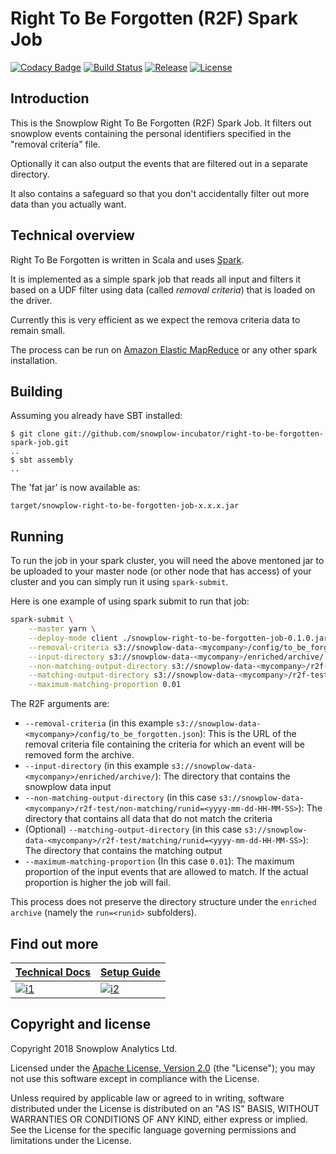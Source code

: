 # Right To Be Forgotten (R2F) Spark Job

[![Codacy Badge][codacy-badge]][codacy-dashboard]
[![Build Status][travis-image]][travis]
[![Release][release-image]][releases]
[![License][license-image]][license]

## Introduction

This is the Snowplow Right To Be Forgotten (R2F) Spark Job. It filters out snowplow events containing the personal identifiers specified in the "removal criteria" file.

Optionally it can also output the events that are filtered out in a separate directory.

It also contains a safeguard so that you don't accidentally filter out more data than you actually want.

## Technical overview

Right To Be Forgotten is written in Scala and uses [Spark][spark].

It is implemented as a simple spark job that reads all input and filters it based on a UDF filter using data (called *removal criteria*) that is loaded on the driver. 

Currently this is very efficient as we expect the remova criteria data to remain small.

The process can be run on [Amazon Elastic MapReduce][emr] or any other spark installation.

## Building

Assuming you already have SBT installed:

    $ git clone git://github.com/snowplow-incubator/right-to-be-forgotten-spark-job.git
    ..
    $ sbt assembly
    ..

The 'fat jar' is now available as:

    target/snowplow-right-to-be-forgotten-job-x.x.x.jar

## Running

To run the job in your spark cluster, you will need the above mentoned jar to be uploaded to your master node (or other node that has access) of your cluster and you can simply run it using `spark-submit`.

Here is one example of using spark submit to run that job:

```bash
spark-submit \
    --master yarn \
    --deploy-mode client ./snowplow-right-to-be-forgotten-job-0.1.0.jar \
    --removal-criteria s3://snowplow-data-<mycompany>/config/to_be_forgotten.json \
    --input-directory s3://snowplow-data-<mycompany>/enriched/archive/ \
    --non-matching-output-directory s3://snowplow-data-<mycompany>/r2f-test/non-matching/runid=<yyyy-mm-dd-HH-MM-SS> \
    --matching-output-directory s3://snowplow-data-<mycompany>/r2f-test/matching/runid=<yyyy-mm-dd-HH-MM-SS> \
    --maximum-matching-proportion 0.01
```

The R2F arguments are:

* `--removal-criteria` (in this example `s3://snowplow-data-<mycompany>/config/to_be_forgotten.json`):
    This is the URL of the removal criteria file containing the criteria for which an event will be removed form the archive.
* `--input-directory` (in this example `s3://snowplow-data-<mycompany>/enriched/archive/`):
    The directory that contains the snowplow data input
* `--non-matching-output-directory` (in this case `s3://snowplow-data-<mycompany>/r2f-test/non-matching/runid=<yyyy-mm-dd-HH-MM-SS>`):
    The directory that contains all data that do not match the criteria
* (Optional) `--matching-output-directory` (in this case `s3://snowplow-data-<mycompany>/r2f-test/matching/runid=<yyyy-mm-dd-HH-MM-SS>`):
    The directory that contains the matching output
* `--maximum-matching-proportion` (In this case `0.01`):
    The maximum proportion of the input events that are allowed to match. If the actual proportion is higher the job will fail.

This process does not preserve the directory structure under the `enriched archive` (namely the `run=<runid>` subfolders).

## Find out more

|  **[Technical Docs][techdocs]**  |  **[Setup Guide][setup]**         |
|-----------------------------|-----------------------|
| [![i1][techdocs-image]][techdocs] | [![i2][setup-image]][setup] |

## Copyright and license

Copyright 2018 Snowplow Analytics Ltd.

Licensed under the [Apache License, Version 2.0][license] (the "License");
you may not use this software except in compliance with the License.

Unless required by applicable law or agreed to in writing, software
distributed under the License is distributed on an "AS IS" BASIS,
WITHOUT WARRANTIES OR CONDITIONS OF ANY KIND, either express or implied.
See the License for the specific language governing permissions and
limitations under the License.

[techdocs]: https://github.com/snowplow-incubator/right-to-be-forgotten-spark-job/wiki/Technical-documentation
[setup]: https://github.com/snowplow-incubator/right-to-be-forgotten-spark-job/wiki/Setup-Guide
[techdocs-image]: https://d3i6fms1cm1j0i.cloudfront.net/github/images/techdocs.png
[setup-image]: https://d3i6fms1cm1j0i.cloudfront.net/github/images/setup.png

[spark]: http://spark.apache.org/
[snowplow]: http://snowplowanalytics.com
[emr]: http://aws.amazon.com/elasticmapreduce/

[license]: http://www.apache.org/licenses/LICENSE-2.0

[codacy-badge]: https://api.codacy.com/project/badge/Grade/422d7981055243a4abb8530306904dc2
[codacy-dashboard]: https://www.codacy.com/project/snowplow/right-to-be-forgotten-spark-job/dashboard?utm_source=github.com&amp;utm_medium=referral&amp;utm_content=snowplow-incubator/right-to-be-forgotten-spark-job&amp;utm_campaign=Badge_Grade_Dashboard

[travis-image]: https://travis-ci.org/snowplow-incubator/snowplow-right-to-be-forgotten-spark-job.svg?branch=master
[travis]: https://travis-ci.org/snowplow-incubator/right-to-be-forgotten-spark-job

[release-image]: https://img.shields.io/badge/release-0.1.0-orange.svg?style=flat
[releases]: https://github.com/snowplow-incubator/snowplow-right-to-be-forgotten-job/releases

[license-image]: http://img.shields.io/badge/license-Apache--2-blue.svg?style=flat
[license]: http://www.apache.org/licenses/LICENSE-2.0
